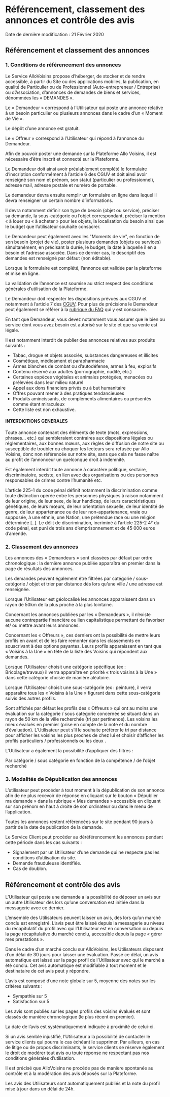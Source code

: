 Référencement, classement des annonces et contrôle des avis
===========================================================

Date de dernière modification : 21 Février 2020

Référencement et classement des annonces
----------------------------------------

### 1\. Conditions de référencement des annonces

Le Service AlloVoisins propose d’héberger, de stocker et de rendre accessible, à partir du Site ou des applications mobiles, la publication, en qualité́ de Particulier ou de Professionnel (Auto-entrepreneur / Entreprise) ou d’Association, d’annonces de demandes de biens et services, dénommées les « DEMANDES ».  
  
Le « Demandeur » correspond à l’Utilisateur qui poste une annonce relative à un besoin particulier ou plusieurs annonces dans le cadre d’un « Moment de Vie ».  
  
Le dépôt d’une annonce est gratuit.  
  
Le « Offreur » correspond à l’Utilisateur qui répond à l’annonce du Demandeur.  
  
Afin de pouvoir poster une demande sur la Plateforme Allo Voisins, il est nécessaire d’être inscrit et connecté sur la Plateforme.  
  
Le Demandeur doit ainsi avoir préalablement complété le formulaire d’inscription conformément à l’article 6 des CGUV et doit ainsi avoir renseigné son nom et prénom, son statut (particulier ou professionnel), adresse mail, adresse postale et numéro de portable.  
  
Le demandeur devra ensuite remplir un formulaire en ligne dans lequel il devra renseigner un certain nombre d’informations.  
  
Il devra notamment définir son type de besoin (objet ou service), préciser sa demande, la sous-catégorie ou l’objet correspondant, préciser la mention « à louer ou « à acheter » pour les objets, la localisation du besoin ainsi que le budget que l’utilisateur souhaite consacrer.  
  
Le Demandeur peut également avec les "Moments de vie", en fonction de son besoin (projet de vie), poster plusieurs demandes (objets ou services) simultanément, en précisant la durée, le budget, la date à laquelle il en a besoin et l’adresse associée. Dans ce dernier cas, le descriptif des demandes est renseigné par défaut (non éditable).  
  
Lorsque le formulaire est complété, l’annonce est validée par la plateforme et mise en ligne.  
  
La validation de l’annonce est soumise au strict respect des conditions générales d’utilisation de la Plateforme.  
  
Le Demandeur doit respecter les dispositions prévues aux CGUV et notamment à l’article 7 des [CGUV](https://www.allovoisins.com/page/conditions-generales-de-vente-et-d-utilisation). Pour plus de précisions le Demandeur peut également se référer à la [rubrique du FAQ](https://support.allovoisins.com/hc/fr/categories/360000071613-Poster-une-demande) qui y est consacrée.  
  
En tant que Demandeur, vous devez notamment vous assurer que le bien ou service dont vous avez besoin est autorisé sur le site et que sa vente est légale.  
  
Il est notamment interdit de publier des annonces relatives aux produits suivants :  
  

*   Tabac, drogue et objets associés, substances dangereuses et illicites
*   Cosmétique, médicament et parapharmacie
*   Armes blanches de combat ou d’autodéfense, armes à feu, explosifs
*   Contenu réservé aux adultes (pornographie, nudité, etc.)
*   Certaines espèces végétales et animales protégées, menacées ou prélevées dans leur milieu naturel
*   Appel aux dons financiers privés ou à but humanitaire
*   Offres pouvant mener à des pratiques tendancieuses
*   Produits amincissants, de compléments alimentaires ou présentés comme étant miraculeux
*   Cette liste est non exhaustive.

#### INTERDICTIONS GENERALES

Toute annonce contenant des éléments de texte (mots, expressions, phrases… etc.) qui sembleraient contraires aux dispositions légales ou réglementaires, aux bonnes mœurs, aux règles de diffusion de notre site ou susceptible de troubler ou choquer les lecteurs sera refusée par Allo Voisins, donc non référencée sur notre site, sans que cela ne fasse naître au profit de l’annonceur un quelconque droit à indemnité.  
  
Est également interdit toute annonce à caractère politique, sectaire, discriminatoire, sexiste, en lien avec des organisations ou des personnes responsables de crimes contre l’humanité etc.  
  
L’article 225-1 du code pénal définit notamment la discrimination comme toute distinction opérée entre les personnes physiques à raison notamment de leur origine, de leur sexe, de leur handicap, de leurs caractéristiques génétiques, de leurs mœurs, de leur orientation sexuelle, de leur identité de genre, de leur appartenance ou de leur non-appartenance, vraie ou supposée, à une ethnie, une Nation, une prétendue race ou une religion déterminée \[..\]. Le délit de discrimination, incriminé à l’article 225-2 4° du code pénal, est puni de trois ans d’emprisonnement et de 45 000 euros d’amende.  
  

### 2\. Classement des annonces

Les annonces des « Demandeurs » sont classées par défaut par ordre chronologique : la dernière annonce publiée apparaîtra en premier dans la page de résultats des annonces.  
  
Les demandes peuvent également être filtrées par catégorie / sous-catégorie / objet et trier par distance dès lors qu’une ville / une adresse est renseignée.  
  
Lorsque l’Utilisateur est géolocalisé les annonces apparaissent dans un rayon de 50km de la plus proche à la plus lointaine.  
  
Concernant les annonces publiées par les « Demandeurs », il n’existe aucune contrepartie financière ou lien capitalistique permettant de favoriser et/ ou mettre avant leurs annonces.  
  
Concernant les « Offreurs », ces derniers ont la possibilité de mettre leurs profils en avant et de les faire remonter dans les classements en souscrivant à des options payantes. Leurs profils apparaissent en tant que « Voisins à la Une » en tête de la liste des Voisins qui répondent aux demandes.  
  
Lorsque l’Utilisateur choisit une catégorie spécifique (ex : Bricolage/travaux) il verra apparaître en priorité « trois voisins à la Une » dans cette catégorie choisie de manière aléatoire.  
  
Lorsque l’Utilisateur choisit une sous-catégorie (ex : peinture), il verra apparaître tous les « Voisins à la Une » figurant dans cette sous-catégorie suivis des autres profils.  
  
Sont affichés par défaut les profils des « Offreurs » qui ont au moins une évaluation sur la catégorie / sous catégorie concernée se situant dans un rayon de 50 km de la ville recherchée (tri par pertinence). Les voisins les mieux évalués en premier (prise en compte de la note et du nombre d’évaluation). L’Utilisateur peut s’il le souhaite préférer le tri par distance pour afficher les voisins les plus proches de chez lui et choisir d’afficher les profils particuliers / professionnels ou les deux .  
  
L’Utilisateur a également la possibilité d’appliquer des filtres :  
  
Par catégorie / sous catégorie en fonction de la compétence / de l’objet recherché

### 3\. Modalités de Dépublication des annonces

L’utilisateur peut procéder à tout moment à la dépublication de son annonce afin de ne plus recevoir de réponse en cliquant sur le bouton « Dépublier ma demande » dans la rubrique « Mes demandes » accessible en cliquant sur son prénom en haut à droite de son ordinateur ou dans le menu de l’application.  
  
Toutes les annonces restent référencées sur le site pendant 90 jours à partir de la date de publication de la demande.  
  
Le Service Client peut procéder au déréférencement les annonces pendant cette période dans les cas suivants :  
  

*   Signalement par un Utilisateur d’une demande qui ne respecte pas les conditions d’utilisation du site.
*   Demande frauduleuse identifiée.
*   Cas de doublon.

Référencement et contrôle des avis
----------------------------------

L’Utilisateur qui poste une demande a la possibilité de déposer un avis sur un autre Utilisateur dès lors qu’une conversation est initiée dans la messagerie avec ce dernier.  
  
L’ensemble des Utilisateurs peuvent laisser un avis, dès lors qu’un marché conclu est enregistré. L’avis peut être laissé depuis la messagerie au niveau du récapitulatif du profil avec qui l’Utilisateur est en conversation ou depuis la page récapitulative du marché conclu, accessible depuis la page « gérer mes prestations ».  
  
Dans le cadre d’un marché conclu sur AlloVoisins, les Utilisateurs disposent d’un délai de 30 jours pour laisser une évaluation. Passé ce délai, un avis automatique est laissé sur la page profil de l’Utilisateur avec qui le marché a été conclu. Cet avis automatique est modifiable à tout moment et le destinataire de cet avis peut y répondre.  
  
L’avis est composé d’une note globale sur 5, moyenne des notes sur les critères suivants :  
  

*   Sympathie sur 5
*   Satisfaction sur 5

  

Les avis sont publiés sur les pages profils des voisins évalués et sont classés de manière chronologique (le plus récent en premier).  
  
La date de l’avis est systématiquement indiquée à proximité de celui-ci.  
  
Si un avis semble injustifié, l’Utilisateur a la possibilité de contacter le service clients qui pourra le cas échéant le supprimer. Par ailleurs, en cas de litige ou de propos discriminants, le service clients se réserve également le droit de modérer tout avis ou toute réponse ne respectant pas nos conditions générales d’utilisation.  
  
Il est précisé que AlloVoisins ne procède pas de manière spontanée au contrôle et à la modération des avis déposés sur la Plateforme.  
  
Les avis des Utilisateurs sont automatiquement publiés et la note du profil mise à jour dans un délai de 24h.
